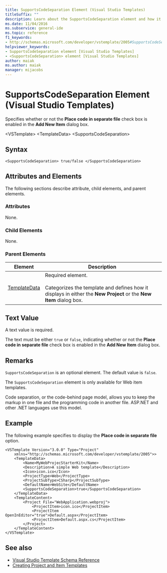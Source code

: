 ```yaml
---
title: SupportsCodeSeparation Element (Visual Studio Templates)
titleSuffix: ""
description: Learn about the SupportsCodeSeparation element and how it specifies if the Place code in separate file check box is enabled in the Add New Item dialog box.
ms.date: 11/04/2016
ms.subservice: general-ide
ms.topic: reference
f1_keywords:
- http://schemas.microsoft.com/developer/vstemplate/2005#SupportsCodeSeparation
helpviewer_keywords:
- SupportsCodeSeparation element [Visual Studio Templates]
- <SupportsCodeSeparation> element [Visual Studio Templates]
author: maiak
ms.author: maiak
manager: mijacobs
---
```

# SupportsCodeSeparation Element (Visual Studio Templates)

Specifies whether or not the **Place code in separate file** check box is enabled in the **Add New Item** dialog box.

 \<VSTemplate>
 \<TemplateData>
 \<SupportsCodeSeparation>

## Syntax

```
<SupportsCodeSeparation> true/false </SupportsCodeSeparation>
```

## Attributes and Elements
 The following sections describe attribute, child elements, and parent elements.

### Attributes
 None.

### Child Elements
 None.

### Parent Elements

|Element|Description|
|-------------|-----------------|
|[TemplateData](../extensibility/templatedata-element-visual-studio-templates.md)|Required element.<br /><br /> Categorizes the template and defines how it displays in either the **New Project** or the **New Item** dialog box.|

## Text Value
 A text value is required.

 The text must be either `true` or `false`, indicating whether or not the **Place code in separate file** check box is enabled in the **Add New Item** dialog box.

## Remarks
 `SupportsCodeSeparation` is an optional element. The default value is `false`.

 The `SupportsCodeSeparation` element is only available for Web item templates.

 Code separation, or the code-behind page model, allows you to keep the markup in one file and the programming code in another file. ASP.NET and other .NET languages use this model.

## Example
 The following example specifies to display the **Place code in separate file** option.

```
<VSTemplate Version="3.0.0" Type="Project"
    xmlns="http://schemas.microsoft.com/developer/vstemplate/2005">>
    <TemplateData>
        <Name>MyWebProjecStarterKit</Name>
        <Description>A simple Web template</Description>
        <Icon>icon.ico</Icon>
        <ProjectType>Web</ProjectType>
        <ProjectSubType>CSharp</ProjectSubType>
        <DefaultName>WebSite</DefaultName>
        <SupportsCodeSeparation>true</SupportsCodeSeparation>
    </TemplateData>
    <TemplateContent>
        <Project File="WebApplication.webproj">
            <ProjectItem>icon.ico</ProjectItem>
            <ProjectItem OpenInEditor="true">Default.aspx</ProjectItem>
            <ProjectItem>Default.aspx.cs</ProjectItem>
        </Project>
    </TemplateContent>
</VSTemplate>
```

## See also
- [Visual Studio Template Schema Reference](../extensibility/visual-studio-template-schema-reference.md)
- [Creating Project and Item Templates](../ide/creating-project-and-item-templates.md)
